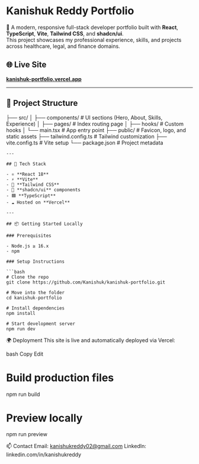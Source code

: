 # Kanishuk Reddy Portfolio

🚀 A modern, responsive full-stack developer portfolio built with **React**, **TypeScript**, **Vite**, **Tailwind CSS**, and **shadcn/ui**.  
This project showcases my professional experience, skills, and projects across healthcare, legal, and finance domains.

## 🌐 Live Site

**[kanishuk-portfolio.vercel.app](https://kanishuk-portfolio.vercel.app)**

---

## 📁 Project Structure

├── src/
│ ├── components/ # UI sections (Hero, About, Skills, Experience)
│ ├── pages/ # Index routing page
│ ├── hooks/ # Custom hooks
│ └── main.tsx # App entry point
├── public/ # Favicon, logo, and static assets
├── tailwind.config.ts # Tailwind customization
├── vite.config.ts # Vite setup
└── package.json # Project metadata
```
---

## 🔧 Tech Stack

- ⚛️ **React 18**
- ⚡ **Vite**
- 🎨 **Tailwind CSS**
- 🧩 **shadcn/ui** components
- 🟦 **TypeScript**
- ☁️ Hosted on **Vercel**

---

## 📦 Getting Started Locally

### Prerequisites

- Node.js ≥ 16.x
- npm

### Setup Instructions

```bash
# Clone the repo
git clone https://github.com/Kanishuk/kanishuk-portfolio.git

# Move into the folder
cd kanishuk-portfolio

# Install dependencies
npm install

# Start development server
npm run dev

```
🌍 Deployment
This site is live and automatically deployed via Vercel:

bash
Copy
Edit
# Build production files
npm run build

# Preview locally
npm run preview

📫 Contact
Email: kanishukreddy02@gmail.com
LinkedIn: linkedin.com/in/kanishukreddy